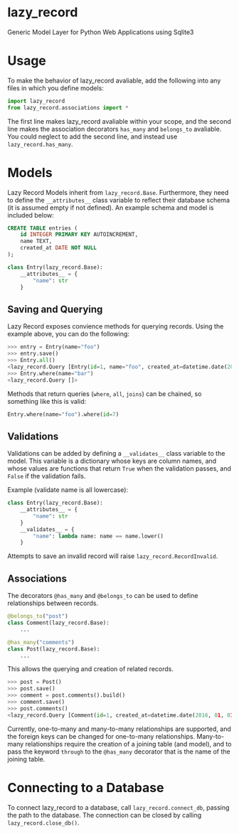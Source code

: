 # lazy_record
Generic Model Layer for Python Web Applications using Sqlite3

# Usage

To make the behavior of lazy_record avaliable, add the following into any files in which you define models:

```python
import lazy_record
from lazy_record.associations import *
```

The first line makes lazy_record avaliable within your scope, and the second line makes the association decorators
`has_many` and `belongs_to` avaliable. You could neglect to add the second line, and instead use `lazy_record.has_many`.

# Models

Lazy Record Models inherit from `lazy_record.Base`. Furthermore, they need to define the `__attributes__` class variable to
reflect their database schema (it is assumed empty if not defined). An example schema and model is included below:

```sql
CREATE TABLE entries (
    id INTEGER PRIMARY KEY AUTOINCREMENT,
    name TEXT,
    created_at DATE NOT NULL
);
```

```python
class Entry(lazy_record.Base):
    __attributes__ = {
        "name": str
    }
```

## Saving and Querying

Lazy Record exposes convience methods for querying records. Using the example above, you can do the following:

```python
>>> entry = Entry(name="foo")
>>> entry.save()
>>> Entry.all()
<lazy_record.Query [Entry(id=1, name="foo", created_at=datetime.date(2016, 01, 01)]>
>>> Entry.where(name="bar")
<lazy_record.Query []>
```

Methods that return queries (`where`, `all`, `joins`) can be chained, so something like this is valid:

```python
Entry.where(name="foo").where(id=7)
```

## Validations

Validations can be added by defining a `__validates__` class variable to the model. This variable is a dictionary
whose keys are column names, and whose values are functions that return `True` when the validation passes, and `False`
if the validation fails.

Example (validate name is all lowercase):

```python
class Entry(lazy_record.Base):
    __attributes__ = {
        "name": str
    }
    __validates__ = {
        "name": lambda name: name == name.lower()
    }
```

Attempts to save an invalid record will raise `lazy_record.RecordInvalid`.

## Associations

The decorators `@has_many` and `@belongs_to` can be used to define relationships between records.

```python
@belongs_to("post")
class Comment(lazy_record.Base):
    ...

@has_many("comments")
class Post(lazy_record.Base):
    ...
```

This allows the querying and creation of related records.

```python
>>> post = Post()
>>> post.save()
>>> comment = post.comments().build()
>>> comment.save()
>>> post.comments()
<lazy_record.Query [Comment(id=1, created_at=datetime.date(2016, 01, 01), post_id=1)]>
```

Currently, one-to-many and many-to-many relationships are supported, and the foreign keys can be changed for one-to-many
relationships. Many-to-many relationships require the creation of a joining table (and model), and to pass the keyword
`through` to the `@has_many` decorator that is the name of the joining table.

# Connecting to a Database

To connect lazy_record to a database, call `lazy_record.connect_db`, passing the path to the database. The connection can
be closed by calling `lazy_record.close_db()`.
